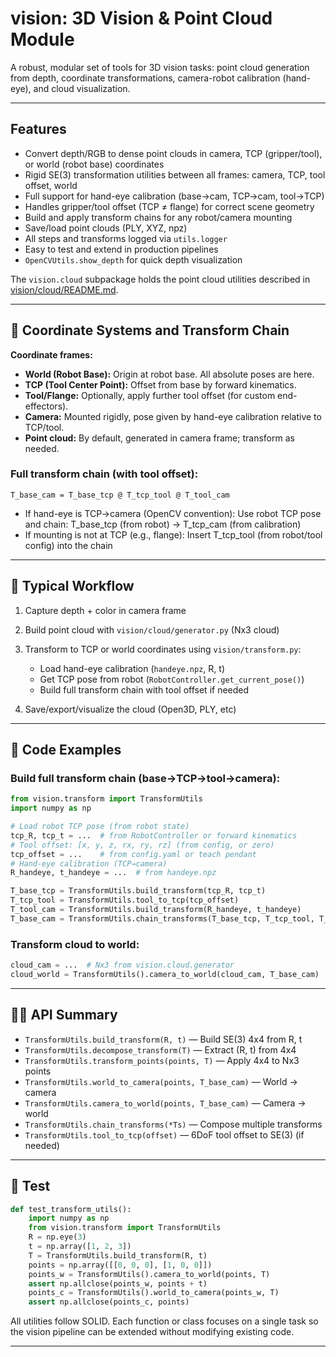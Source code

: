 # vision: 3D Vision & Point Cloud Module

A robust, modular set of tools for 3D vision tasks: point cloud generation from depth, coordinate transformations, camera-robot calibration (hand-eye), and cloud visualization.

---

## Features

* Convert depth/RGB to dense point clouds in camera, TCP (gripper/tool), or world (robot base) coordinates
* Rigid SE(3) transformation utilities between all frames: camera, TCP, tool offset, world
* Full support for hand-eye calibration (base→cam, TCP→cam, tool→TCP)
* Handles gripper/tool offset (TCP ≠ flange) for correct scene geometry
* Build and apply transform chains for any robot/camera mounting
* Save/load point clouds (PLY, XYZ, npz)
* All steps and transforms logged via `utils.logger`
* Easy to test and extend in production pipelines
* `OpenCVUtils.show_depth` for quick depth visualization

The `vision.cloud` subpackage holds the point cloud utilities described in
[vision/cloud/README.md](cloud/README.md).

---

## 📌 Coordinate Systems and Transform Chain

**Coordinate frames:**

* **World (Robot Base):**  Origin at robot base. All absolute poses are here.
* **TCP (Tool Center Point):**  Offset from base by forward kinematics.
* **Tool/Flange:**  Optionally, apply further tool offset (for custom end-effectors).
* **Camera:**  Mounted rigidly, pose given by hand-eye calibration relative to TCP/tool.
* **Point cloud:**  By default, generated in camera frame; transform as needed.

### Full transform chain (with tool offset):

```
T_base_cam = T_base_tcp @ T_tcp_tool @ T_tool_cam
```

* If hand-eye is TCP→camera (OpenCV convention):
  Use robot TCP pose and chain: T\_base\_tcp (from robot) → T\_tcp\_cam (from calibration)
* If mounting is not at TCP (e.g., flange):
  Insert T\_tcp\_tool (from robot/tool config) into the chain

---

## 🚀 Typical Workflow

1. Capture depth + color in camera frame
2. Build point cloud with `vision/cloud/generator.py` (Nx3 cloud)
3. Transform to TCP or world coordinates using `vision/transform.py`:

   * Load hand-eye calibration (`handeye.npz`, R, t)
   * Get TCP pose from robot (`RobotController.get_current_pose()`)
   * Build full transform chain with tool offset if needed
4. Save/export/visualize the cloud (Open3D, PLY, etc)

---

## 🧮 Code Examples

### Build full transform chain (base→TCP→tool→camera):

```python
from vision.transform import TransformUtils
import numpy as np

# Load robot TCP pose (from robot state)
tcp_R, tcp_t = ...  # from RobotController or forward kinematics
# Tool offset: [x, y, z, rx, ry, rz] (from config, or zero)
tcp_offset = ...    # from config.yaml or teach pendant
# Hand-eye calibration (TCP→camera)
R_handeye, t_handeye = ...  # from handeye.npz

T_base_tcp = TransformUtils.build_transform(tcp_R, tcp_t)
T_tcp_tool = TransformUtils.tool_to_tcp(tcp_offset)
T_tool_cam = TransformUtils.build_transform(R_handeye, t_handeye)
T_base_cam = TransformUtils.chain_transforms(T_base_tcp, T_tcp_tool, T_tool_cam)
```

### Transform cloud to world:

```python
cloud_cam = ...  # Nx3 from vision.cloud.generator
cloud_world = TransformUtils().camera_to_world(cloud_cam, T_base_cam)
```

---

## 🧑‍💻 API Summary

* `TransformUtils.build_transform(R, t)` — Build SE(3) 4x4 from R, t
* `TransformUtils.decompose_transform(T)` — Extract (R, t) from 4x4
* `TransformUtils.transform_points(points, T)` — Apply 4x4 to Nx3 points
* `TransformUtils.world_to_camera(points, T_base_cam)` — World → camera
* `TransformUtils.camera_to_world(points, T_base_cam)` — Camera → world
* `TransformUtils.chain_transforms(*Ts)` — Compose multiple transforms
* `TransformUtils.tool_to_tcp(offset)` — 6DoF tool offset to SE(3) (if needed)

---

## 🧪 Test

```python
def test_transform_utils():
    import numpy as np
    from vision.transform import TransformUtils
    R = np.eye(3)
    t = np.array([1, 2, 3])
    T = TransformUtils.build_transform(R, t)
    points = np.array([[0, 0, 0], [1, 0, 0]])
    points_w = TransformUtils().camera_to_world(points, T)
    assert np.allclose(points_w, points + t)
    points_c = TransformUtils().world_to_camera(points_w, T)
    assert np.allclose(points_c, points)
```

All utilities follow SOLID. Each function or class focuses on a single task so the vision pipeline can be extended without modifying existing code.

---

<!-- ## 🔬 References

* [OpenCV Hand-Eye Calibration](https://docs.opencv.org/4.x/d9/d0c/group__calib3d.html#ga34d5c42c2290c1c2137be7fddbc75b5d)
* [OpenCV Forum: Eye-to-Hand/Hand-Eye conventions](https://forum.opencv.org/t/eye-to-hand-calibration/5690/2)
* [arXiv: On Hand-Eye Calibration](https://arxiv.org/pdf/2311.12655) -->
